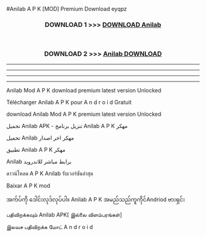#Anilab  A P K [MOD] Premium Download eyqpz



<div align="center">

<h3>DOWNLOAD 1 >>> <a href="https://teeasianyam.web.app?sq=Anilab ">DOWNLOAD Anilab  </a></h3><br>

<h3>DOWNLOAD 2 >>> <a href="https://teeasianyam.web.app?sq=Anilab  ">Anilab   DOWNLOAD </a></h3>

</div>


----------------------------------------------------------

----------------------------------------------------------

----------------------------------------------------------

----------------------------------------------------------


Anilab   Mod A P K download premium latest version Unlocked

Télécharger Anilab   A P K pour A n d r o i d Gratuit

download Anilab   Mod A P K premium latest version Unlocked

تحميل Anilab   APK - تنزيل برنامج Anilab   A P K مهكر

تحميل Anilab   مهكر اخر اصدار

تطبيق Anilab   A P K مهكر

Anilab   برابط مباشر للاندرويد

ดาวน์โหลด A P K Anilab   รับเวอร์ชันล่าสุด

Baixar A P K mod

အက်ပ်ကို ဒေါင်းလုဒ်လုပ်ပါ။ Anilab   A P K အမည်သည်ကူကိုင်Andriod ဗားရှင်း

பதிவிறக்கவும் Anilab   APK[ இல்லை விளம்பரங்கள்] 
 
இலவச பதிவிறக்க மோட் A n d r o i d




